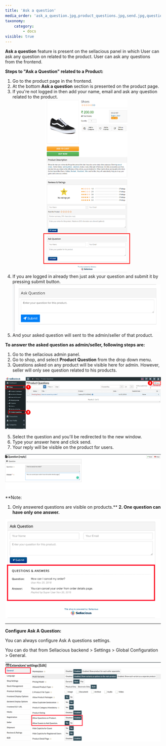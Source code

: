 ```yaml
---
title: 'Ask a question'
media_order: 'ask_a_question.jpg,product_questions.jpg,send.jpg,questions.png,answer.png,question`.png,Screen Shot 2020-05-25 at 12.37.33 PM.png'
taxonomy:
    category:
        - docs
visible: true
---
```


**Ask a question** feature is present on the sellacious panel in which User can ask any question on related to the product. User can ask any questions from the frontend.

**Steps to "Ask a Question" related to a Product:**

1. Go to the product page in the frontend.
2. At the bottom **Ask a question** section is presented on the product page.
3. If you're not logged in then add your name, email and ask any question related to the product.  ![](ask_a_question.jpg)
4. If you are logged in already then just ask your question and submit it by pressing submit button.
![](Screen%20Shot%202020-05-25%20at%2012.37.33%20PM.png)
5. And your asked question will sent to the admin/seller of that product.

**To answer the asked question as admin/seller, following steps are:**

1. Go to the sellacious admin panel.
2. Go to shop, and select **Product Question** from the drop down menu.
3. Questions asked on any product will be visible here for admin. However, seller will only see question related to his products.

![](product_questions.jpg)

5. Select the question and you'll be redirected to the new window.
6. Type your answer here and click send.
7. Your reply will be visible on the product for users.

![](questions.png)

**Note: 
1. Only answered questions are visible on products.**
**2. One question can have only one answer.**

![](answer.png)

---

**Configure Ask A Question:**

You can always configure Ask A questions settings.

You can do that from Sellacious backend > Settings > Global Configuration > General.

![](question%60.png)
